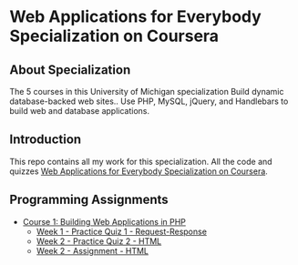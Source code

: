 # Web Applications for Everybody Specialization on Coursera



## About Specialization
The 5 courses in this University of Michigan specialization Build dynamic database-backed web sites.. Use PHP, MySQL, jQuery, and Handlebars to build web and database applications.

## Introduction
This repo contains all my work for this specialization. All the code and quizzes [Web Applications for Everybody Specialization on Coursera](https://www.coursera.org/specializations/web-applications).

## Programming Assignments

- [Course 1: Building Web Applications in PHP](Course%201)
  - [Week 1 - Practice Quiz 1 - Request-Response](Course%201/W1%20-%20Introduction%20to%20DynamicW%20eb%20Content/Practice%20Quiz.md)
  - [Week 2 - Practice Quiz 2 - HTML](Course%201/W2%20-%20HTML/Practice%20Quiz.md)
  - [Week 2 - Assignment - HTML](Course%201/W2%20-%20HTML/Assignment.html)


